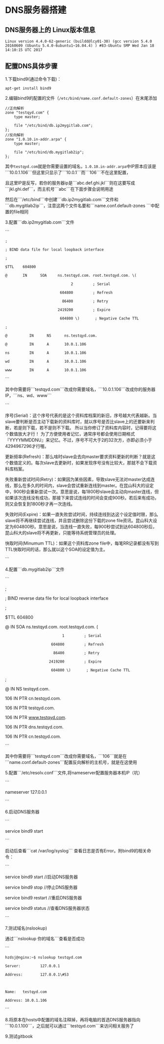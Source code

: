 # DNS服务器搭建

## DNS服务器上的 Linux版本信息

```
Linux version 4.4.0-62-generic (buildd@lcy01-30) (gcc version 5.4.0 20160609 (Ubuntu 5.4.0-6ubuntu1~16.04.4) ) #83-Ubuntu SMP Wed Jan 18 14:10:15 UTC 2017
```

## 配置DNS具体步骤

1.下载bind9\(通过命令下载\)：

```
apt-get install bind9
```

2.编辑bind9的配置的文件（`/etc/bind/name.conf.default-zones`）在末尾添加

```
//正向解析
zone "testqyd.com" {
    type master;

    file "/etc/bind/db.ip2mygitlab.com";
};
//反向解析
zone "1.0.10.in-addr.arpa" {
    type master;

    file "/etc/bind/db.mygitlab2ip";
};
```

其中`testqyd.com`就是你需要设置的域名，`1.0.10.in-addr.arpa`中IP原本应该是\`\`\`10.0.1.106\`\`\`但这里只显示了\`\`\`10.0.1\`\`\`而\`\`\`106\`\`\`不在这里配置，

且这里IP是反写，若你的服务器ip是\`\`\`abc.def.ghi.jkl\`\`\`则在这要写成\`\`\`jkl.ghi.def\`\`\`，而主机号\`\`\`abc\`\`\`在下面步骤会说明用途

然后在\`\`\`/etc/bind\`\`\`中创建\`\`\`db.ip2mygitlab.com\`\`\`文件和\`\`\`db.mygitlab2ip\`\`\`，注意这两个文件名要和\`\`\`name.conf.default-zones \`\`\`中配置的file相同

3.配置\`\`\`db.ip2mygitlab.com\`\`\`文件

\`\`\`

```
;

; BIND data file for local loopback interface

;

$TTL    604800

@       IN      SOA     ns.testqyd.com. root.testqyd.com. \(

                              2         ; Serial

                         604800         ; Refresh

                          86400         ; Retry

                        2419200         ; Expire

                         604800 \)       ; Negative Cache TTL

;

@          IN      NS      ns.testqyd.com.

@          IN      A       10.0.1.106

ns         IN      A       10.0.1.106

wd         IN      A       10.0.1.106

www        IN      A       10.0.1.106
```

\`\`\`

其中你需要将\`\`\`testqyd.com\`\`\`改成你需要域名，\`\`\`10.0.1.106\`\`\`改成你的服务器IP，\`\`\`ns、wd、www\`\`\`

\`\`\`

序号\(Serial\)：这个序号代表的是这个资料库档案的新旧，序号越大代表越新。当slave要判断是否主动下载新的资料库时，就以序号是否比slave上的还要新来判断，若是则下载，若不是则不下载。 所以当你修订了资料库内容时，记得要将这个数值放大才行！ 为了方便使用者记忆，通常序号都会使用日期格式『YYYYMMDDNU』来记忆。不过，序号不可大于2的32次方，亦即必须小于4294967296才行喔。

更新频率\(Refresh\)：那么啥时slave会去向master要求资料更新的判断？就是这个数值定义的。每次slave去更新时，如果发现序号没有比较大，那就不会下载资料库档案。

失败重新尝试时间\(Retry\)：如果因为某些因素，导致slave无法对master达成连线，那么在多久的时间内，slave会尝试重新连线到master。在昆山科大的设定中，900秒会重新尝试一次。意思是说，每1800秒slave会主动向master连线，但如果该次连线没有成功，那接下来尝试连线的时间会变成900秒。若后来有成功，则又会恢复到1800秒才再一次连线。

失效时间\(Expire\)：如果一直失败尝试时间，持续连线到达这个设定值时限，那么slave将不再继续尝试连线，并且尝试删除这份下载的zone file资讯。昆山科大设定为604800秒。意思是说，当连线一直失败，每900秒尝试到达604800秒后，昆山科大的slave将不再更新，只能等待系统管理员的处理。

快取时间\(Minumum TTL\)：如果这个资料库zone file中，每笔RR记录都没有写到TTL快取时间的话，那么就以这个SOA的设定值为主。

\`\`\`

4.配置\`\`\`db.mygitlab2ip\`\`\`文件

\`\`\`

;

; BIND reverse data file for local loopback interface

;

$TTL    604800

@       IN      SOA     ns.testqyd.com. root.testqyd.com. \(

```
                          1         ; Serial

                     604800         ; Refresh

                      86400         ; Retry

                    2419200         ; Expire

                     604800 \)       ; Negative Cache TTL
```

;

@       IN      NS      testqyd.com.

106     IN      PTR     cn.testqyd.com.

106     IN      PTR     testqyd.com.

106     IN      PTR     www.testqyd.com.

106     IN      PTR     dns.testqyd.com.

106     IN      PTR     cn.testqyd.com.

\`\`\`

其中你需要将\`\`\`testqyd.com\`\`\`改成你需要域名，\`\`\`106\`\`\`就是在\`\`\`name.conf.default-zones\`\`\`配置反向解析的主机号，就是在这使用

5.配置\`\`\`/etc/resolv.conf\`\`\`文件,将nameserver配置服务器本机IP（坑）

\`\`\`

nameserver 127.0.0.1

\`\`\`

6.启动DNS服务器

\`\`\`

service bind9 start

\`\`\`

启动后查看\`\`\`cat /var/log/syslog\`\`\` 查看日志是否有Error。附bind9的相关命令：

\`\`\`

service bind9 start    //启动DNS服务器

service bind9 stop     //停止DNS服务器

service bind9 restart  //重启DNS服务器

service bind9 status   //查看DNS服务器状态

\`\`\`

7.测试域名\(nslookup\)

通过\`\`\`nslookup 你的域名\`\`\`查看是否成功

\`\`\`

```
hzdsj@nginx:~$ nslookup testqyd.com

Server:         127.0.0.1

Address:        127.0.0.1\#53



Name:   testqyd.com

Address: 10.0.1.106
```

\`\`\`

8.将原本在hosts中配置的域名注释掉，再将电脑的首选DNS服务器指向\`\`\`10.0.1.100\`\`\`，之后就可以通过\`\`\`testqyd.com\`\`\`来访问相关服务了

9.测试gitbook

